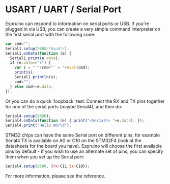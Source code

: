 <!--- Copyright (c) 2013 Gordon Williams, Pur3 Ltd. See the file LICENSE for copying permission. -->
USART / UART / Serial Port
=======================

Espruino can respond to information on serial ports or USB. If you're plugged in via USB, you can create a very simple command interpreter on the first serial port with the following code:

```JavaScript
var cmd="";
Serial1.setup(9600/*baud*/);
Serial1.onData(function (e) { 
  Serial1.print(e.data); 
  if (e.data=="r") { 
    var s = "'"+cmd+"' = "+eval(cmd); 
    print(s);
    Serial1.println(s);
    cmd="";
  } else cmd+=e.data;
});
```
 
Or you can do a quick 'loopback' test. Connect the RX and TX pins together for one of the serial ports (maybe Serial4), and then do:

```JavaScript
Serial4.setup(9600);
Serial4.onData(function (e) { print("<Serial4> "+e.data); });
Serial4.print("Hello World");
```
 
STM32 chips can have the same Serial port on different pins, for example Serial4 TX is available on A0 or C10 on the STM32F4 (look at the datasheets for the board you have). Espruino will choose the first available pins by default - if you wish to use an alternate set of pins, you can specify them when you set up the Serial port:

```JavaScript
Serial4.setup(9600, {rx:C11,tx:C10});
```

For more information, please see the reference.
